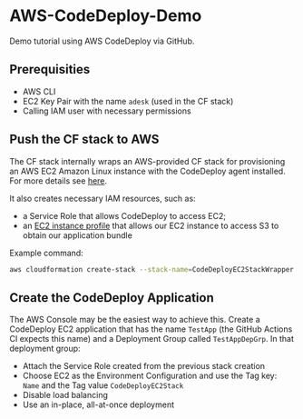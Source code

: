 # AWS-CodeDeploy-Demo

Demo tutorial using AWS CodeDeploy via GitHub.

## Prerequisities
- AWS CLI
- EC2 Key Pair with the name `adesk` (used in the CF stack)
- Calling IAM user with necessary permissions

## Push the CF stack to AWS

The CF stack internally wraps an AWS-provided CF stack for provisioning an AWS EC2 Amazon Linux instance with the
CodeDeploy agent installed. For more details
see [here](https://docs.aws.amazon.com/codedeploy/latest/userguide/instances-ec2-create-cloudformation-template.html#instances-ec2-create-cloudformation-template-cli).

 It also creates necessary IAM resources, such as:
- a Service Role that allows CodeDeploy to access EC2;
- an [EC2 instance profile](https://docs.aws.amazon.com/IAM/latest/UserGuide/id_roles_use_switch-role-ec2_instance-profiles.html)
that allows our EC2 instance to access S3 to obtain our application bundle

Example command:

```bash
aws cloudformation create-stack --stack-name=CodeDeployEC2StackWrapper  --template-body=file:///home/akshay/Desktop/Dev/Tutes/AWS-CodeDeploy-Demo/stack.yaml --capabilities=CAPABILITY_IAM --region us-east-1
```

## Create the CodeDeploy Application

The AWS Console may be the easiest way to achieve this. Create a CodeDeploy EC2 application that has the name
`TestApp` (the GitHub Actions CI expects this name) and a Deployment Group called `TestAppDepGrp`. In that deployment
group:
- Attach the Service Role created from the previous stack creation
- Choose EC2 as the Environment Configuration and use the Tag key: `Name` and the Tag value `CodeDeployEC2Stack`
- Disable load balancing
- Use an in-place, all-at-once deployment
